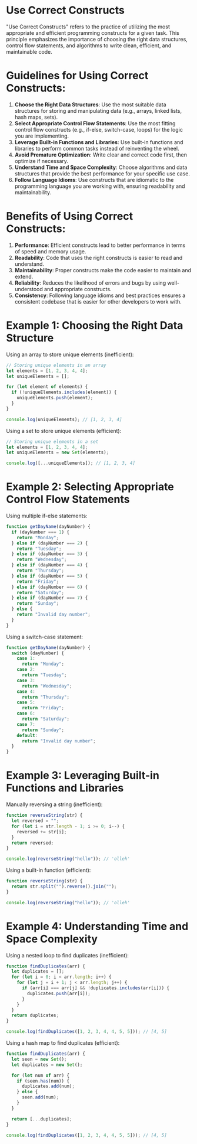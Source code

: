 # Use Correct Constructs

"Use Correct Constructs" refers to the practice of utilizing the most appropriate and efficient programming constructs for a given task. This principle emphasizes the importance of choosing the right data structures, control flow statements, and algorithms to write clean, efficient, and maintainable code.

# Guidelines for Using Correct Constructs:

1. **Choose the Right Data Structures**: Use the most suitable data structures for storing and manipulating data (e.g., arrays, linked lists, hash maps, sets).
2. **Select Appropriate Control Flow Statements**: Use the most fitting control flow constructs (e.g., if-else, switch-case, loops) for the logic you are implementing.
3. **Leverage Built-in Functions and Libraries**: Use built-in functions and libraries to perform common tasks instead of reinventing the wheel.
4. **Avoid Premature Optimization**: Write clear and correct code first, then optimize if necessary.
5. **Understand Time and Space Complexity**: Choose algorithms and data structures that provide the best performance for your specific use case.
6. **Follow Language Idioms**: Use constructs that are idiomatic to the programming language you are working with, ensuring readability and maintainability.

# Benefits of Using Correct Constructs:

1. **Performance**: Efficient constructs lead to better performance in terms of speed and memory usage.
2. **Readability**: Code that uses the right constructs is easier to read and understand.
3. **Maintainability**: Proper constructs make the code easier to maintain and extend.
4. **Reliability**: Reduces the likelihood of errors and bugs by using well-understood and appropriate constructs.
5. **Consistency**: Following language idioms and best practices ensures a consistent codebase that is easier for other developers to work with.

# Example 1: Choosing the Right Data Structure

Using an array to store unique elements (inefficient):

```javascript
// Storing unique elements in an array
let elements = [1, 2, 3, 4, 4];
let uniqueElements = [];

for (let element of elements) {
  if (!uniqueElements.includes(element)) {
    uniqueElements.push(element);
  }
}

console.log(uniqueElements); // [1, 2, 3, 4]
```

Using a set to store unique elements (efficient):

```javascript
// Storing unique elements in a set
let elements = [1, 2, 3, 4, 4];
let uniqueElements = new Set(elements);

console.log([...uniqueElements]); // [1, 2, 3, 4]
```

# Example 2: Selecting Appropriate Control Flow Statements

Using multiple if-else statements:

```javascript
function getDayName(dayNumber) {
  if (dayNumber === 1) {
    return "Monday";
  } else if (dayNumber === 2) {
    return "Tuesday";
  } else if (dayNumber === 3) {
    return "Wednesday";
  } else if (dayNumber === 4) {
    return "Thursday";
  } else if (dayNumber === 5) {
    return "Friday";
  } else if (dayNumber === 6) {
    return "Saturday";
  } else if (dayNumber === 7) {
    return "Sunday";
  } else {
    return "Invalid day number";
  }
}
```

Using a switch-case statement:

```javascript
function getDayName(dayNumber) {
  switch (dayNumber) {
    case 1:
      return "Monday";
    case 2:
      return "Tuesday";
    case 3:
      return "Wednesday";
    case 4:
      return "Thursday";
    case 5:
      return "Friday";
    case 6:
      return "Saturday";
    case 7:
      return "Sunday";
    default:
      return "Invalid day number";
  }
}
```

# Example 3: Leveraging Built-in Functions and Libraries

Manually reversing a string (inefficient):

```javascript
function reverseString(str) {
  let reversed = "";
  for (let i = str.length - 1; i >= 0; i--) {
    reversed += str[i];
  }
  return reversed;
}

console.log(reverseString("hello")); // 'olleh'
```

Using a built-in function (efficient):

```javascript
function reverseString(str) {
  return str.split("").reverse().join("");
}

console.log(reverseString("hello")); // 'olleh'
```

# Example 4: Understanding Time and Space Complexity

Using a nested loop to find duplicates (inefficient):

```javascript
function findDuplicates(arr) {
  let duplicates = [];
  for (let i = 0; i < arr.length; i++) {
    for (let j = i + 1; j < arr.length; j++) {
      if (arr[i] === arr[j] && !duplicates.includes(arr[i])) {
        duplicates.push(arr[i]);
      }
    }
  }
  return duplicates;
}

console.log(findDuplicates([1, 2, 3, 4, 4, 5, 5])); // [4, 5]
```

Using a hash map to find duplicates (efficient):

```javascript
function findDuplicates(arr) {
  let seen = new Set();
  let duplicates = new Set();

  for (let num of arr) {
    if (seen.has(num)) {
      duplicates.add(num);
    } else {
      seen.add(num);
    }
  }

  return [...duplicates];
}

console.log(findDuplicates([1, 2, 3, 4, 4, 5, 5])); // [4, 5]
```
